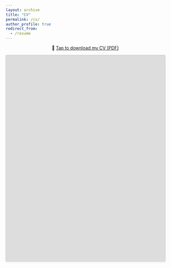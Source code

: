 ```yaml
---
layout: archive
title: "CV"
permalink: /cv/
author_profile: true
redirect_from:
  - /resume
---
```


<!-- Mobile-only: Show download button -->
<div class="mobile-only" style="text-align: center; margin-top: 2rem;">
  <p><strong>📱 Viewing on a smartphone?</strong><br>
  <a href="https://github.com/user-attachments/files/19556134/CV_Habicht_Git.pdf" target="_blank">📄 Tap here to download my CV (PDF)</a></p>
</div>

<!-- Desktop/tablet: Show embedded CV with scroll -->
<div class="desktop-only" style="text-align: center;">
  <p>
    📄 <a href="https://github.com/user-attachments/files/19556134/CV_Habicht_Git.pdf" target="_blank">Tap to download my CV (PDF)</a>
  </p>
  <div class="cv-embed-container">
    <embed src="https://github.com/user-attachments/files/19556134/CV_Habicht_Git.pdf" type="application/pdf" width="100%" height="100%" />
  </div>
</div>

<style>
  .cv-embed-container {
    width: 100%;
    max-width: 100%;
    max-height: 650px;
    overflow-y: auto;
    border: 1px solid #ccc;
    box-shadow: 0 2px 6px rgba(0, 0, 0, 0.1);
  }

  @media screen and (max-width: 768px) {
    .desktop-only {
      display: none;
    }

    .mobile-only {
      display: block;
    }
  }

  @media screen and (min-width: 769px) {
    .mobile-only {
      display: none;
    }
  }
</style>
